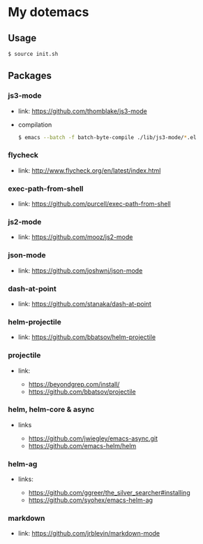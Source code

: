 My dotemacs
====

## Usage

```sh
$ source init.sh
```

## Packages

### js3-mode

* link: https://github.com/thomblake/js3-mode

* compilation

  ```sh
  $ emacs --batch -f batch-byte-compile ./lib/js3-mode/*.el
  ```

### flycheck

* link: http://www.flycheck.org/en/latest/index.html

### exec-path-from-shell

* link: https://github.com/purcell/exec-path-from-shell

### js2-mode

* link: https://github.com/mooz/js2-mode

### json-mode

* link: https://github.com/joshwnj/json-mode

### dash-at-point

* link: https://github.com/stanaka/dash-at-point

### helm-projectile

* link: https://github.com/bbatsov/helm-projectile

### projectile

* link:

  - https://beyondgrep.com/install/
  - https://github.com/bbatsov/projectile

### helm, helm-core & async

* links

  - https://github.com/jwiegley/emacs-async.git
  - https://github.com/emacs-helm/helm

### helm-ag

* links:

  - https://github.com/ggreer/the_silver_searcher#installing
  - https://github.com/syohex/emacs-helm-ag

### markdown

* link: https://github.com/jrblevin/markdown-mode
